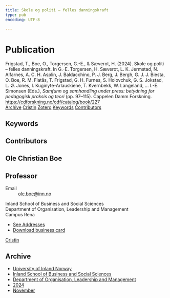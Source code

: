 ```yaml
---
title: Skole og politi – felles danningskraft
type: pub
encoding: UTF-8

---
```

<h1>Publication</h1>
<article id="csl-bib-container-TYKGZHSN" class="csl-bib-container">
  <div class="csl-bib-body"> <div class="csl-entry">Frigstad, T., Boe, O., Torgersen, G.-E., &#38; Sæverot, H. (2024). Skole og politi – felles danningskraft. In G.-E. Torgersen, H. Sæverot, L. K. Jermstad, N. Alfarnes, A. C. H. Asplin, J. Baldacchino, P. J. Berg, J. Bergh, G. J. J. Biesta, O. Boe, R. M. Flatås, T. Frigstad, G. H. Furnes, S. Holovchuk, G. S. Jokstad, L. Ø. Jones, I. Kuginyte-Arlauskiene, T. Kvernbekk, W. Langeland, … I.-E. Simonsen (Eds.), <i>Samfunn og samhandling under press: betydning for pedagogisk praksis og teori</i> (pp. 97–115). Cappelen Damm Forskning. <a href="https://cdforskning.no/cdf/catalog/book/227">https://cdforskning.no/cdf/catalog/book/227</a></div> </div>
  <div class="csl-bib-buttons">
    <a href="#taxonomy-article-TYKGZHSN" alt="archive" class="csl-bib-button">Archive</a>
    <a href="https://app.cristin.no/results/show.jsf?id=2325344" alt="Cristin" class="csl-bib-button">Cristin</a>
    <a href="http://zotero.org/groups/5881554/items/TYKGZHSN" alt="Zotero" class="csl-bib-button">Zotero</a>
    <a href="#keywords-article-TYKGZHSN" alt="keywords" class="csl-bib-button">Keywords</a>
    <a href="#contributors-article-TYKGZHSN" alt="contributors" class="csl-bib-button">Contributors</a>
  </div>
  <div id="csl-bib-meta-container-TYKGZHSN"></div>
</article>
<div id="csl-bib-meta-TYKGZHSN" class="csl-bib-meta">
  <article id="keywords-article-TYKGZHSN" class="keywords-article">
    <h1>Keywords</h1>
    
  </article>
  <article id="contributors-article-TYKGZHSN" class="contributors-article">
    <h1>Contributors</h1>
    <div class="personas"> <div class="vrtx-hinn-person-card"> <div class="photo"> <i class="lar la-user-circle missing-person"></i> </div> <div class="info"> <hgroup><h1>Ole Christian Boe</h1> <h2>Professor</h2> </hgroup><dl> <dt>Email</dt> <dd> <a href="mailto:ole.boe@inn.no">ole.boe@inn.no</a> </dd> </dl> <p> Inland School of Business and Social Sciences<br> Department of Organisation, Leadership and Management<br> Campus Rena </p> <ul class="vrtx-hinn-links"> <li><a href="https://www.inn.no/english/find-an-employee/ole-boe.html#vrtx-hinn-addresses">See Addresses</a></li> <li><a href="https://www.inn.no/english/find-an-employee/ole-boe.html?vrtx=vcf">Download business card</a></li> </ul> </div> </div> <a href="https://app.cristin.no/persons/show.jsf?id=603087" alt="Cristin URL" class="personas-cristin">Cristin</a> </div>
  </article>
  <article id="taxonomy-article-TYKGZHSN" class="taxonomy-article">
    <h1>Archive</h1>
    <ul>
      <li><a href="{{< params subfolder >}}en/archive/?key=3DCRN523">University of Inland Norway</a></li>
      <li><a href="{{< params subfolder >}}en/archive/?key=DU8Q9LN9">Inland School of Business and Social Sciences</a></li>
      <li><a href="{{< params subfolder >}}en/archive/?key=4LUWR3ZM">Department of Organisation, Leadership and Management</a></li>
      <li><a href="{{< params subfolder >}}en/archive/?key=TY5PNNUR">2024</a></li>
      <li><a href="{{< params subfolder >}}en/archive/?key=QVAW4LVT">November</a></li>
    </ul>
  </article>
</div>

